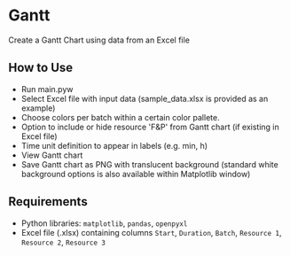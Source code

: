 # Gantt
Create a Gantt Chart using data from an Excel file

## How to Use

- Run main.pyw
- Select Excel file with input data (sample_data.xlsx is provided as an example)
- Choose colors per batch within a certain color pallete.
- Option to include or hide resource 'F&P' from Gantt chart (if existing in Excel file)
- Time unit definition to appear in labels (e.g. min, h)
- View Gantt chart
- Save Gantt chart as PNG with translucent background (standard white background options is also available within Matplotlib window)

## Requirements

- Python libraries: `matplotlib`, `pandas`, `openpyxl`
- Excel file (.xlsx) containing columns `Start`, `Duration`, `Batch`, `Resource 1`, `Resource 2`, `Resource 3`
